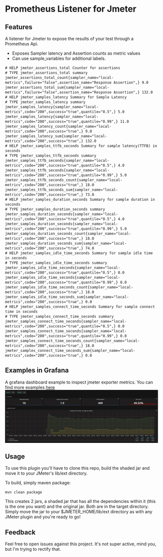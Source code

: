 # Prometheus Listener for Jmeter

## Features
A listener for Jmeter to expose the results of your test through a Prometheus Api.

* Exposes Sampler latency and Assertion counts as metric values
* Can use sample_variables for additional labels.

```
# HELP jmeter_assertions_total Counter for assertions
# TYPE jmeter_assertions_total summary
jmeter_assertions_total_count{sampler_name="local-metrics",failure="false",assertion_name="Response Assertion",} 9.0
jmeter_assertions_total_sum{sampler_name="local-metrics",failure="false",assertion_name="Response Assertion",} 132.0
# HELP jmeter_samples_latency Summary for Sample Latency
# TYPE jmeter_samples_latency summary
jmeter_samples_latency{sampler_name="local-metrics",code="200",success="true",quantile="0.5",} 5.0
jmeter_samples_latency{sampler_name="local-metrics",code="200",success="true",quantile="0.99",} 11.0
jmeter_samples_latency_count{sampler_name="local-metrics",code="200",success="true",} 9.0
jmeter_samples_latency_sum{sampler_name="local-metrics",code="200",success="true",} 132.0
# HELP jmeter_samples_ttfb_seconds Summary for sample latency(TTFB) in seconds
# TYPE jmeter_samples_ttfb_seconds summary
jmeter_samples_ttfb_seconds{sampler_name="local-metrics",code="200",success="true",quantile="0.5",} 4.0
jmeter_samples_ttfb_seconds{sampler_name="local-metrics",code="200",success="true",quantile="0.99",} 5.0
jmeter_samples_ttfb_seconds_count{sampler_name="local-metrics",code="200",success="true",} 18.0
jmeter_samples_ttfb_seconds_sum{sampler_name="local-metrics",code="200",success="true",} 73.0
# HELP jmeter_samples_duration_seconds Summary for sample duration in seconds
# TYPE jmeter_samples_duration_seconds summary
jmeter_samples_duration_seconds{sampler_name="local-metrics",code="200",success="true",quantile="0.5",} 4.0
jmeter_samples_duration_seconds{sampler_name="local-metrics",code="200",success="true",quantile="0.99",} 5.0
jmeter_samples_duration_seconds_count{sampler_name="local-metrics",code="200",success="true",} 18.0
jmeter_samples_duration_seconds_sum{sampler_name="local-metrics",code="200",success="true",} 74.0
# HELP jmeter_samples_idle_time_seconds Summary for sample idle time in seconds
# TYPE jmeter_samples_idle_time_seconds summary
jmeter_samples_idle_time_seconds{sampler_name="local-metrics",code="200",success="true",quantile="0.5",} 0.0
jmeter_samples_idle_time_seconds{sampler_name="local-metrics",code="200",success="true",quantile="0.99",} 0.0
jmeter_samples_idle_time_seconds_count{sampler_name="local-metrics",code="200",success="true",} 18.0
jmeter_samples_idle_time_seconds_sum{sampler_name="local-metrics",code="200",success="true",} 0.0
# HELP jmeter_samples_connect_time_seconds Summary for sample connect time in seconds
# TYPE jmeter_samples_connect_time_seconds summary
jmeter_samples_connect_time_seconds{sampler_name="local-metrics",code="200",success="true",quantile="0.5",} 0.0
jmeter_samples_connect_time_seconds{sampler_name="local-metrics",code="200",success="true",quantile="0.99",} 0.0
jmeter_samples_connect_time_seconds_count{sampler_name="local-metrics",code="200",success="true",} 18.0
jmeter_samples_connect_time_seconds_sum{sampler_name="local-metrics",code="200",success="true",} 0.0
```

## Examples in Grafana
A grafana dashboard example to inspect jmeter exporter metrics. You can find more examples [here](https://github.com/johrstrom/jmeter-prometheus-plugin/tree/master/dashboard)
![JMeter dashboard](/dashboard/JMeter_screen.png?raw=true "JMeter dashboard")

## Usage

To use this plugin you'll have to clone this repo, build the shaded jar and move it to your JMeter's lib/ext directory.

To build, simply maven package:
```
mvn clean package
```
This creates 2 jars, a shaded jar that has all the dependencies within it (this is the one you want) and the original jar. Both are in the target directory.  Simply move the jar to your $JMETER_HOME/lib/ext directory as with any JMeter plugin and you're ready to go!

## Feedback

Feel free to open issues against this project.  It's not super active, mind you, but I'm trying to rectify that.
